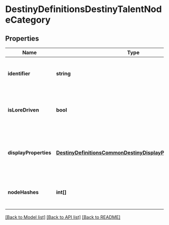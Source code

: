 # DestinyDefinitionsDestinyTalentNodeCategory

## Properties
Name | Type | Description | Notes
------------ | ------------- | ------------- | -------------
**identifier** | **string** | Mostly just for debug purposes, but if you find it useful you can have it. This is BNet&#39;s manually created identifier for this category. | [optional] 
**isLoreDriven** | **bool** | If true, we found the localized content in a related DestinyLoreDefinition instead of local BNet localization files. This is mostly for ease of my own future investigations. | [optional] 
**displayProperties** | [**DestinyDefinitionsCommonDestinyDisplayPropertiesDefinition**](DestinyDefinitionsCommonDestinyDisplayPropertiesDefinition.md) | Will contain at least the \&quot;name\&quot;, which will be the title of the category. We will likely not have description and an icon yet, but I&#39;m going to keep my options open. | [optional] 
**nodeHashes** | **int[]** | The set of all hash identifiers for Talent Nodes (DestinyTalentNodeDefinition) in this Talent Grid that are part of this Category. | [optional] 

[[Back to Model list]](../README.md#documentation-for-models) [[Back to API list]](../README.md#documentation-for-api-endpoints) [[Back to README]](../README.md)


